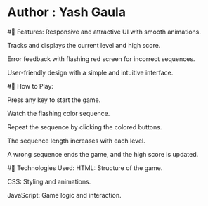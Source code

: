 # Author : Yash Gaula

#🔹 Features:
Responsive and attractive UI with smooth animations.

Tracks and displays the current level and high score.

Error feedback with flashing red screen for incorrect sequences.

User-friendly design with a simple and intuitive interface.

#🔹 How to Play:

Press any key to start the game.

Watch the flashing color sequence.

Repeat the sequence by clicking the colored buttons.

The sequence length increases with each level.

A wrong sequence ends the game, and the high score is updated.

#🔹 Technologies Used:
HTML: Structure of the game.

CSS: Styling and animations.

JavaScript: Game logic and interaction.
